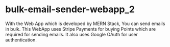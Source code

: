 # bulk-email-sender-webapp_2
With the Web App which is developed by MERN Stack, You can send emails in bulk. This WebApp uses Stripe Payments for buying Points which are required for sending emails. It also uses Google OAuth for user authentication.
